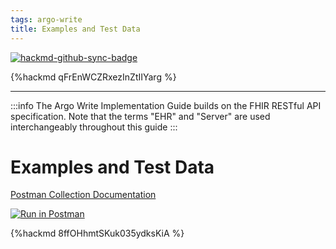 ```yaml
---
tags: argo-write
title: Examples and Test Data
---
```


[![hackmd-github-sync-badge](https://hackmd.io/6QnOpIGHR5qqdCqqop9k_w/badge)](https://hackmd.io/6QnOpIGHR5qqdCqqop9k_w)


{%hackmd qFrEnWCZRxezInZtIIYarg %}

---

:::info
The Argo Write Implementation Guide builds on the FHIR RESTful API specification. Note that the terms "EHR" and "Server" are used interchangeably throughout this guide
:::

# Examples and Test Data

[Postman Collection Documentation](https://documenter.getpostman.com/view/1447203/TzzGJZnF#322258a9-d5f7-474f-a3c6-9829b1bc2816)

[![Run in Postman](https://run.pstmn.io/button.svg)](https://app.getpostman.com/run-collection/1447203-652e6aa4-365b-4e02-94d0-2d12651aeefd?action=collection%2Ffork&collection-url=entityId%3D1447203-652e6aa4-365b-4e02-94d0-2d12651aeefd%26entityType%3Dcollection)

{%hackmd 8ffOHhmtSKuk035ydksKiA %}